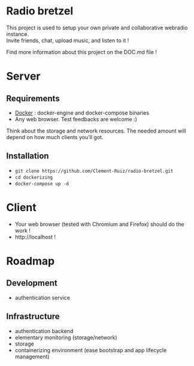 # Radio bretzel

This project is used to setup your own private and collaborative webradio instance.  
Invite friends, chat, upload music, and listen to it !

Find more information about this project on the DOC.md file !
# Server
## Requirements
* [Docker](https://www.docker.com/ "Docker Official Website") : docker-engine and docker-compose binaries
* Any web browser. Test feedbacks are welcome :)

Think about the storage and network resources. The needed amount will depend on how much clients you'll got.

## Installation

* `git clone https://github.com/Clement-Ruiz/radio-bretzel.git`
* `cd dockerizing`
* `docker-compose up -d`

# Client

* Your web browser (tested with Chromium and Firefox) should do the work !
* http://localhost !


# Roadmap
## Development
* authentication service

## Infrastructure
* authentication backend
* elementary monitoring (storage/network)
* storage
* containerizing environment (ease bootstrap and app lifecycle management)
